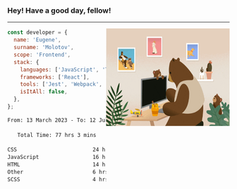 ### Hey! Have a good day, fellow!
---
<img align='right' alt='GIF' vertical-align='center' src='./src/giphy.gif' width='280px' height='222px'/>

```javascript
const developer = {
  name: 'Eugene',
  surname: 'Molotov',
  scope: 'Frontend',
  stack: {
    languages: ['JavaScript', 'TypeScript'],
    frameworks: ['React'],
    tools: ['Jest', 'Webpack', 'Sass'],
    isItAll: false,
  },
};
```

<div align="center">
<!--START_SECTION:waka-->

```txt
From: 13 March 2023 - To: 12 July 2023

Total Time: 77 hrs 3 mins

CSS                        24 hrs 54 mins  ✎✎✎✎✎✎✎✎.................   32.34 %
JavaScript                 16 hrs 46 mins  ✎✎✎✎✎....................   21.76 %
HTML                       14 hrs 25 mins  ✎✎✎✎✎....................   18.72 %
Other                      6 hrs 16 mins   ✎✎.......................   08.15 %
SCSS                       4 hrs 56 mins   ✎✎.......................   06.40 %
```

<!--END_SECTION:waka-->

